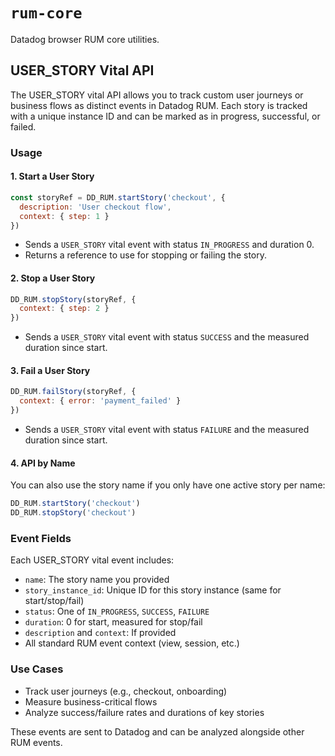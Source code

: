 # `rum-core`

Datadog browser RUM core utilities.

## USER_STORY Vital API

The USER_STORY vital API allows you to track custom user journeys or business flows as distinct events in Datadog RUM. Each story is tracked with a unique instance ID and can be marked as in progress, successful, or failed.

### Usage

#### 1. Start a User Story

```js
const storyRef = DD_RUM.startStory('checkout', {
  description: 'User checkout flow',
  context: { step: 1 }
})
```
- Sends a `USER_STORY` vital event with status `IN_PROGRESS` and duration 0.
- Returns a reference to use for stopping or failing the story.

#### 2. Stop a User Story

```js
DD_RUM.stopStory(storyRef, {
  context: { step: 2 }
})
```
- Sends a `USER_STORY` vital event with status `SUCCESS` and the measured duration since start.

#### 3. Fail a User Story

```js
DD_RUM.failStory(storyRef, {
  context: { error: 'payment_failed' }
})
```
- Sends a `USER_STORY` vital event with status `FAILURE` and the measured duration since start.

#### 4. API by Name

You can also use the story name if you only have one active story per name:

```js
DD_RUM.startStory('checkout')
DD_RUM.stopStory('checkout')
```

### Event Fields

Each USER_STORY vital event includes:
- `name`: The story name you provided
- `story_instance_id`: Unique ID for this story instance (same for start/stop/fail)
- `status`: One of `IN_PROGRESS`, `SUCCESS`, `FAILURE`
- `duration`: 0 for start, measured for stop/fail
- `description` and `context`: If provided
- All standard RUM event context (view, session, etc.)

### Use Cases
- Track user journeys (e.g., checkout, onboarding)
- Measure business-critical flows
- Analyze success/failure rates and durations of key stories

These events are sent to Datadog and can be analyzed alongside other RUM events.
